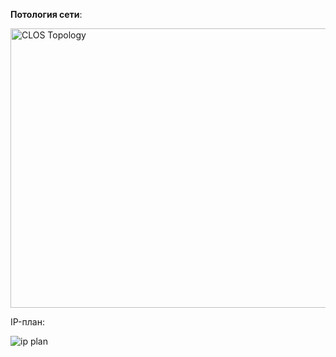 **Потология сети**:

<img width="856" height="447" alt="CLOS Topology" src="https://github.com/user-attachments/assets/2cec1e62-7e40-4515-90d7-f09c9b1897f7" />

IP-план:

![ip plan](https://github.com/user-attachments/assets/bdde2951-1907-47a9-ad07-aa81311df1a2)
